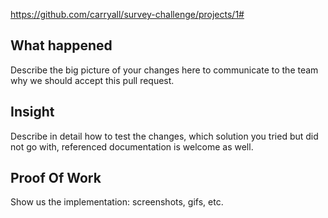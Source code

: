 https://github.com/carryall/survey-challenge/projects/1#

## What happened

Describe the big picture of your changes here to communicate to the team why we should accept this pull request. 
 
## Insight

Describe in detail how to test the changes, which solution you tried but did not go with, referenced documentation is welcome as well.
 
## Proof Of Work

Show us the implementation: screenshots, gifs, etc.
